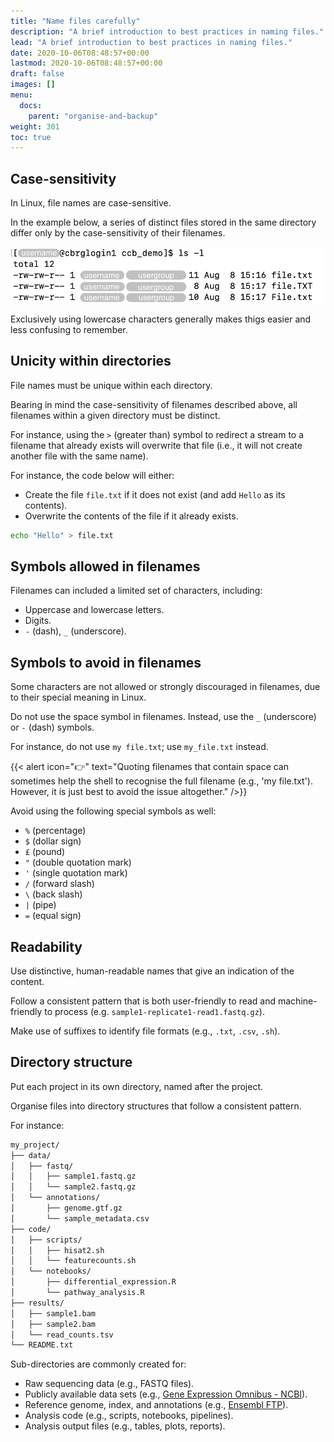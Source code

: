 ```yaml
---
title: "Name files carefully"
description: "A brief introduction to best practices in naming files."
lead: "A brief introduction to best practices in naming files."
date: 2020-10-06T08:48:57+00:00
lastmod: 2020-10-06T08:48:57+00:00
draft: false
images: []
menu:
  docs:
    parent: "organise-and-backup"
weight: 301
toc: true
---
```


## Case-sensitivity

In Linux, file names are case-sensitive.

In the example below, a series of distinct files stored in the same directory
differ only by the case-sensitivity of their filenames.

![Example of filenames that differ only by case-sensitive characters](case-sensitive.png)

Exclusively using lowercase characters generally makes thigs easier and less confusing
to remember.

## Unicity within directories

File names must be unique within each directory.

Bearing in mind the case-sensitivity of filenames described above,
all filenames within a given directory must be distinct.

For instance, using the `>` (greater than) symbol to redirect a stream
to a filename that already exists will overwrite that file
(i.e., it will not create another
file with the same name).

For instance, the code below will either:

- Create the file `file.txt` if it does not exist (and add `Hello` as its contents).
- Overwrite the contents of the file if it already exists.

```bash
echo "Hello" > file.txt
```

## Symbols allowed in filenames

Filenames can included a limited set of characters, including:

- Uppercase and lowercase letters.
- Digits.
- `-` (dash), `_` (underscore).

## Symbols to avoid in filenames

Some characters are not allowed or strongly discouraged in filenames,
due to their special meaning in Linux.

Do not use the space symbol in filenames.
Instead, use the `_` (underscore) or `-` (dash) symbols.

For instance, do not use `my file.txt`; use `my_file.txt` instead.

{{< alert icon="👉" text="Quoting filenames that contain space can sometimes help the shell to recognise the full filename (e.g., 'my file.txt'). However, it is just best to avoid the issue altogether." />}}

Avoid using the following special symbols as well:

- `%` (percentage)
- `$` (dollar sign)
- `£` (pound)
- `"` (double quotation mark)
- `'` (single quotation mark)
- `/` (forward slash)
- `\` (back slash)
- `|` (pipe)
- `=` (equal sign)

## Readability

Use distinctive, human-readable names that give an indication of the content.

Follow a consistent pattern that is both user-friendly to read
and machine-friendly to process (e.g. `sample1-replicate1-read1.fastq.gz`).

Make use of suffixes to identify file formats (e.g., `.txt`, `.csv`, `.sh`).

## Directory structure

Put each project in its own directory, named after the project.

Organise files into directory structures that follow a consistent pattern.

For instance:

```txt
my_project/
├── data/
│   ├── fastq/
│   │   ├── sample1.fastq.gz
│   │   └── sample2.fastq.gz
│   └── annotations/
│       ├── genome.gtf.gz
│       └── sample_metadata.csv
├── code/
│   ├── scripts/
│   │   ├── hisat2.sh
│   │   └── featurecounts.sh
│   └── notebooks/
│       ├── differential_expression.R
│       └── pathway_analysis.R
├── results/
│   ├── sample1.bam
│   ├── sample2.bam
│   └── read_counts.tsv
└── README.txt
```

Sub-directories are commonly created for:

- Raw sequencing data (e.g., FASTQ files).
- Publicly available data sets (e.g., [Gene Expression Omnibus - NCBI][ncbi-geo]).
- Reference genome, index, and annotations (e.g., [Ensembl FTP][ensembl-ftp]).
- Analysis code (e.g., scripts, notebooks, pipelines).
- Analysis output files (e.g., tables, plots, reports).

<!-- Link definitions -->

[ncbi-geo]: https://www.ncbi.nlm.nih.gov/geo/
[ensembl-ftp]: https://www.ensembl.org/info/data/ftp/index.html
